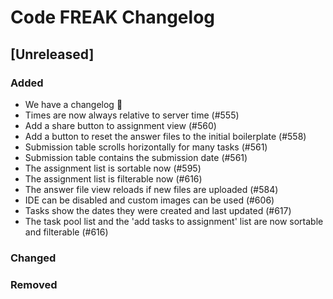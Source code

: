 # Code FREAK Changelog

## [Unreleased]
### Added
* We have a changelog :tada:
* Times are now always relative to server time (#555)
* Add a share button to assignment view (#560)
* Add a button to reset the answer files to the initial boilerplate (#558)
* Submission table scrolls horizontally for many tasks (#561)
* Submission table contains the submission date (#561)
* The assignment list is sortable now (#595)
* The assignment list is filterable now (#616)
* The answer file view reloads if new files are uploaded (#584)
* IDE can be disabled and custom images can be used (#606)
* Tasks show the dates they were created and last updated (#617)
* The task pool list and the 'add tasks to assignment' list are now sortable and filterable (#616)

### Changed

### Removed
